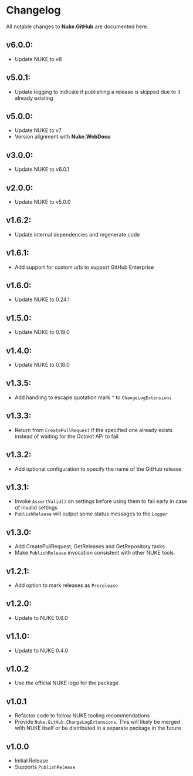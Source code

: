 # Changelog

All notable changes to **Nuke.GitHub** are documented here.

## v6.0.0:
- Update NUKE to v8

## v5.0.1:
- Update logging to indicate if publishing a release is skipped due to it already existing

## v5.0.0:
- Update NUKE to v7
- Version alignment with **Nuke.WebDocu**

## v3.0.0:
- Update NUKE to v6.0.1

## v2.0.0:
- Update NUKE to v5.0.0

## v1.6.2:
- Update internal dependencies and regenerate code

## v1.6.1:
- Add support for custom urls to support GitHub Enterprise

## v1.6.0:
- Update NUKE to 0.24.1

## v1.5.0:
- Update NUKE to 0.19.0

## v1.4.0:
- Update NUKE to 0.18.0

## v1.3.5:
- Add handling to escape quotation mark `"` to `ChangeLogExtensions`

## v1.3.3:
- Return from `CreatePullRequest` if the specified one already exists instead of waiting for the Octokit API to fail

## v1.3.2:
- Add optional configuration to specify the name of the GitHub release

## v1.3.1:
- Invoke `AssertValid()` on settings before using them to fail early in case of invalid settings
- `PublishRelease` will output some status messages to the `Logger`

## v1.3.0:
- Add CreatePullRequest, GetReleases and GetRepository tasks
- Make `PublishRelease` invocation consistent with other NUKE tools

## v1.2.1:
- Add option to mark releases as `Prerelease`

## v1.2.0:
- Update to NUKE 0.6.0

## v1.1.0:
- Update to NUKE 0.4.0

## v1.0.2
- Use the official NUKE logo for the package

## v1.0.1
- Refactor code to follow NUKE tooling recommendations
- Provide `Nuke.GitHub.ChangeLogExtensions`. This will likely be merged with NUKE itself
  or be distributed in a separate package in the future

## v1.0.0
- Initial Release
- Supports `PublishRelease`

